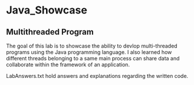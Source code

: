 # Java_Showcase

## Multithreaded Program
The goal of this lab is to showcase the ability to devlop multi-threaded programs using the Java programming language.
I also learned how different threads belonging to a same main process can share data and collaborate within the framework of an application.

LabAnswers.txt hold answers and explanations regarding the written code.
